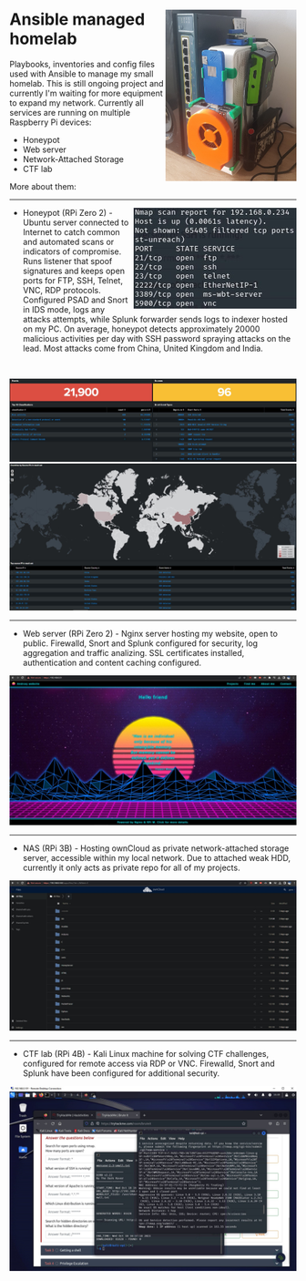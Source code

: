 <img align="right" src="img/homelab.jpg" width="230">  Ansible managed homelab
==================

Playbooks, inventories and config files used with Ansible to manage my small homelab.
This is still ongoing project and currently I'm waiting for more equipment to expand my network. 
Currently all services are running on multiple Raspberry Pi devices:
  - Honeypot
  - Web server
  - Network-Attached Storage
  - CTF lab
    
More about them:
<br clear="right"/>

------------

<img align="right" src="img/honey3.jpg">

- Honeypot (RPi Zero 2)		- Ubuntu server connected to Internet to catch common and automated scans or indicators of compromise. Runs listener that spoof signatures and keeps open ports for FTP, SSH, Telnet, VNC, RDP protocols. Configured PSAD and Snort in IDS mode, logs any attacks attempts, while Splunk forwarder sends logs to indexer hosted on my PC. On average, honeypot detects approximately 20000 malicious activities per day with SSH password spraying attacks on the lead. Most attacks come from China, United Kingdom and India.

<br clear="right"/>

![events1](img/honey1.jpg?raw=true "events1")
![events2](img/honey2.jpg?raw=true "events2")


------------

- Web server (RPi Zero 2) 		- Nginx server hosting my website, open to public. Firewalld, Snort and Splunk configured for security, log aggregation and traffic analizing. SSL certificates installed, authentication and content caching configured.

![web](img/web.jpg?raw=true "web")



------------

- NAS (RPi 3B) 		- Hosting ownCloud as private network-attached storage server, accessible within my local network. Due to attached weak HDD, currently it only acts as private repo for all of my projects. 

![nas](img/nas.jpg?raw=true "nas")



------------

- CTF lab (RPi 4B)    - Kali Linux machine for solving CTF challenges, configured for remote access via RDP or VNC. Firewalld, Snort and Splunk have been configured for additional security.

![ctf](img/ctf.jpg?raw=true "ctf")

